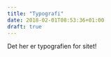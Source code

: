 ```yaml
---
title: "Typografi"
date: 2018-02-01T08:53:36+01:00
draft: true
---
```


Det her er typografien for sitet!